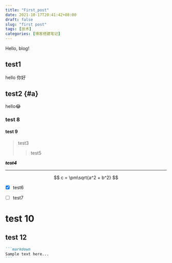 ```yaml
---
title: "First_post"
date: 2021-10-17T20:41:42+08:00
draft: false
slug: "first post"
tags: [技术]
categories: [博客搭建笔记]
---
```


Hello, blog!

## test1

hello 你好

## test2 {#a}

hello:joy:

### test 8

#### test 9

> test3
>
> > test5

~~_**test4**_~~

---

$$ c = \pm\sqrt{a^2 + b^2} $$

- [x] test6
- [ ] test7



# test 10

## test 12

~~~markdown
```markdown
Sample text here...
```
~~~

